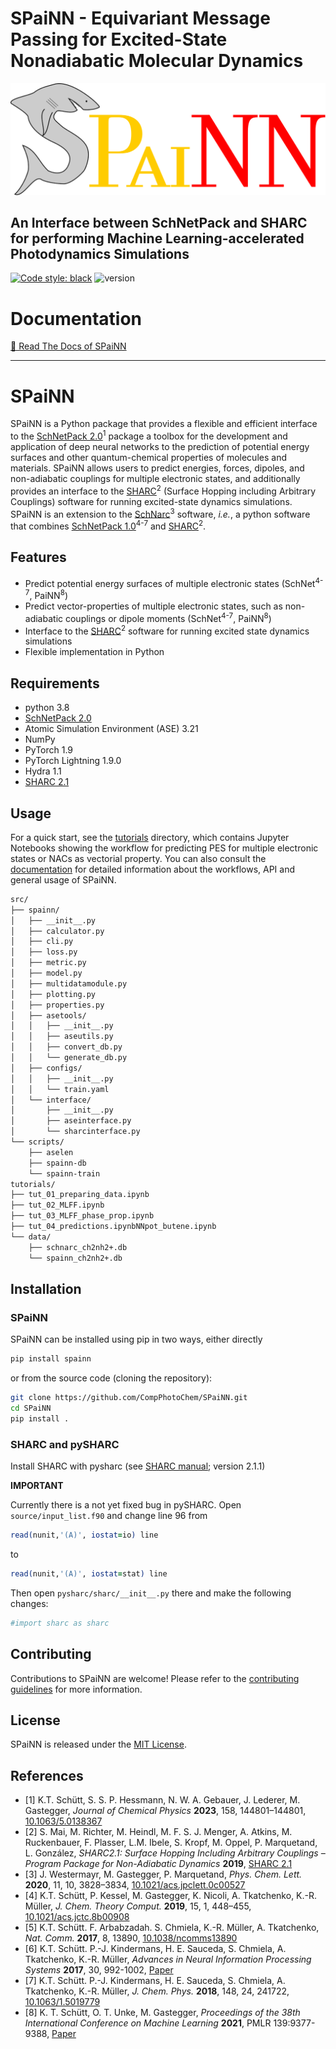 # SPaiNN - Equivariant Message Passing for Excited-State Nonadiabatic Molecular Dynamics

<p align="center">
  <img src="docs/_static/spainn.svg">
</p>

## An Interface between SchNetPack and SHARC for performing Machine Learning-accelerated Photodynamics Simulations

[![Code style: black](https://img.shields.io/badge/code%20style-black-000000.svg)](https://github.com/python/black)
![version](https://img.shields.io/badge/version-1.0.0-blue)

# Documentation

[📑 Read The Docs of SPaiNN](https://spainn-md.readthedocs.io/en/latest/)

__________________________

# SPaiNN

SPaiNN is a Python package that provides a flexible and efficient interface to the [SchNetPack 2.0](https://github.com/atomistic-machine-learning/schnetpack/tree/master)<sup>1</sup> package a toolbox for the development and application of deep neural networks to the prediction of potential energy surfaces and other quantum-chemical properties of molecules and materials.
SPaiNN allows users to predict energies, forces, dipoles, and non-adiabatic couplings for multiple electronic states, and additionally provides an interface to the [SHARC](https://www.sharc-md.org/)<sup>2</sup> (Surface Hopping including Arbitrary Couplings) software for running excited-state dynamics simulations.
SPaiNN is an extension to the [SchNarc](https://github.com/schnarc/SchNarc)<sup>3</sup> software, *i.e.*, a python software that combines [SchNetPack 1.0](https://github.com/atomistic-machine-learning/schnetpack/tree/schnetpack1.0)<sup>4-7</sup> and [SHARC](https://www.sharc-md.org/)<sup>2</sup>.

## Features

- Predict potential energy surfaces of multiple electronic states (SchNet<sup>4-7</sup>, PaiNN<sup>8</sup>)
- Predict vector-properties of multiple electronic states, such as non-adiabatic couplings or dipole moments (SchNet<sup>4-7</sup>, PaiNN<sup>8</sup>)
- Interface to the [SHARC](https://www.sharc-md.org/)<sup>2</sup> software for running excited state dynamics simulations
- Flexible implementation in Python

## Requirements

- python 3.8
- [SchNetPack 2.0](https://github.com/atomistic-machine-learning/schnetpack)
- Atomic Simulation Environment (ASE) 3.21
- NumPy
- PyTorch 1.9
- PyTorch Lightning 1.9.0
- Hydra 1.1
- [SHARC 2.1](https://www.sharc-md.org/)

## Usage

For a quick start, see the [tutorials](https://github.com/CompPhotoChem/SPaiNN/tree/main/tutorials) directory, which contains Jupyter Notebooks showing the workflow for predicting PES for multiple electronic states or NACs as vectorial property.
You can also consult the [documentation]( ) for detailed information about the workflows, API and general usage of SPaiNN.

```bash
src/
├── spainn/
│   ├── __init__.py
│   ├── calculator.py
│   ├── cli.py
│   ├── loss.py
│   ├── metric.py
│   ├── model.py
│   ├── multidatamodule.py
│   ├── plotting.py
│   ├── properties.py
│   ├── asetools/
│   │   ├── __init__.py
│   │   ├── aseutils.py
│   │   ├── convert_db.py
│   │   └── generate_db.py
│   ├── configs/
│   │   ├── __init__.py
│   │   └── train.yaml
│   └── interface/
│       ├── __init__.py
│       ├── aseinterface.py
│       └── sharcinterface.py
└── scripts/
    ├── aselen
    ├── spainn-db
    └── spainn-train
tutorials/
├── tut_01_preparing_data.ipynb
├── tut_02_MLFF.ipynb
├── tut_03_MLFF_phase_prop.ipynb
├── tut_04_predictions.ipynbNNpot_butene.ipynb
└── data/
    ├── schnarc_ch2nh2+.db
    └── spainn_ch2nh2+.db
```

## Installation

### SPaiNN

SPaiNN can be installed using pip in two ways, either directly

```bash
pip install spainn
```

or from the source code (cloning the repository):

```bash
git clone https://github.com/CompPhotoChem/SPaiNN.git
cd SPaiNN
pip install .
```

### SHARC and pySHARC

Install SHARC with pysharc (see [SHARC manual](https://sharc-md.org/?page_id=50#tth_sEc2.3); version 2.1.1) 

**IMPORTANT**

Currently there is a not yet fixed bug in pySHARC.
Open ``source/input_list.f90`` and change line 96 from
```fortran
read(nunit,'(A)', iostat=io) line
```
to 
```fortran
read(nunit,'(A)', iostat=stat) line
```

Then open ``pysharc/sharc/__init__.py``  there and make the following changes:  
```python
#import sharc as sharc
```

## Contributing

Contributions to SPaiNN are welcome! Please refer to the [contributing guidelines](https://github.com/CompPhotoChem/SPaiNN/blob/main/Contributing.md) for more information.

## License

SPaiNN is released under the [MIT License](https://github.com/CompPhotoChem/SPaiNN/blob/main/LICENSE).

## References

- [1] K.T. Schütt, S. S. P. Hessmann, N. W. A. Gebauer, J. Lederer, M. Gastegger, *Journal of Chemical Physics* **2023**, 158, 144801–144801, [10.1063/5.0138367](https://pubs.aip.org/aip/jcp/article/158/14/144801/2877924/SchNetPack-2-0-A-neural-network-toolbox-for)
- [2] S. Mai, M. Richter, M. Heindl, M. F. S. J. Menger, A. Atkins, M. Ruckenbauer, F. Plasser, L.M. Ibele, S. Kropf, M. Oppel, P. Marquetand, L. González, *SHARC2.1: Surface Hopping Including Arbitrary Couplings – Program Package for Non-Adiabatic Dynamics* **2019**, [SHARC 2.1](https://sharc-md.org)
- [3] J. Westermayr, M. Gastegger, P. Marquetand, *Phys. Chem. Lett.* **2020**, 11, 10, 3828–3834, [10.1021/acs.jpclett.0c00527](https://doi.org/10.1021/acs.jpclett.0c00527)
- [4] K.T. Schütt, P. Kessel, M. Gastegger, K. Nicoli, A. Tkatchenko, K.-R. Müller, *J. Chem. Theory Comput.* **2019**, 15, 1, 448–455, [10.1021/acs.jctc.8b00908](http://dx.doi.org/10.1021/acs.jctc.8b00908)
- [5] K.T. Schütt. F. Arbabzadah. S. Chmiela, K.-R. Müller, A. Tkatchenko, *Nat. Comm.* **2017**, 8, 13890, [10.1038/ncomms13890](https://www.nature.com/articles/ncomms13890)
- [6] K.T. Schütt. P.-J. Kindermans, H. E. Sauceda, S. Chmiela, A. Tkatchenko, K.-R. Müller, *Advances in Neural Information Processing Systems* **2017**, 30, 992-1002, [Paper](https://proceedings.neurips.cc/paper/2017/hash/303ed4c69846ab36c2904d3ba8573050-Abstract.html)
- [7] K.T. Schütt. P.-J. Kindermans, H. E. Sauceda, S. Chmiela, A. Tkatchenko, K.-R. Müller, *J. Chem. Phys.* **2018**, 148, 24, 241722, [10.1063/1.5019779](https://aip.scitation.org/doi/10.1063/1.5019779)
- [8] K. T. Schütt, O. T. Unke, M. Gastegger, *Proceedings of the 38th International Conference on Machine Learning* **2021**, PMLR 139:9377-9388, [Paper](https://proceedings.mlr.press/v139/schutt21a.html)

